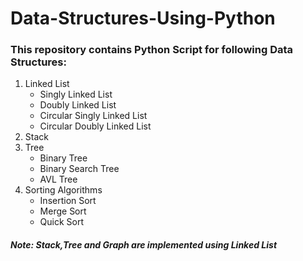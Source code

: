 # Data-Structures-Using-Python
### This repository contains Python Script for following Data Structures:
1. Linked List
   - Singly Linked List
   - Doubly Linked List
   - Circular Singly Linked List
   - Circular Doubly Linked List
2. Stack
3. Tree 
   - Binary Tree
   - Binary Search Tree
   - AVL Tree
4. Sorting Algorithms
   - Insertion Sort
   - Merge Sort
   - Quick Sort   
 
##### Note: Stack,Tree and Graph are implemented using Linked List 
